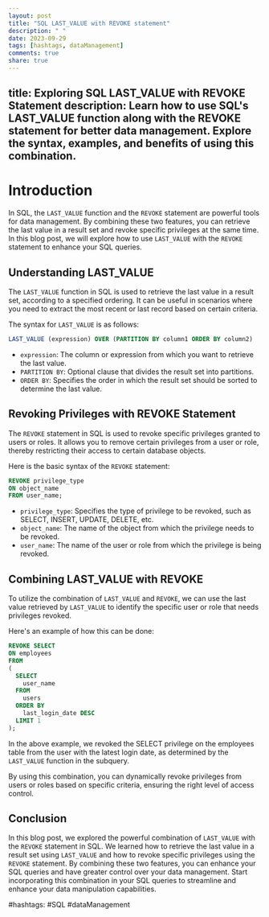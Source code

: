 ```yaml
---
layout: post
title: "SQL LAST_VALUE with REVOKE statement"
description: " "
date: 2023-09-29
tags: [hashtags, dataManagement]
comments: true
share: true
---
```

title: Exploring SQL LAST_VALUE with REVOKE Statement
description: Learn how to use SQL's LAST_VALUE function along with the REVOKE statement for better data management. Explore the syntax, examples, and benefits of using this combination.
---

# Introduction

In SQL, the `LAST_VALUE` function and the `REVOKE` statement are powerful tools for data management. By combining these two features, you can retrieve the last value in a result set and revoke specific privileges at the same time. In this blog post, we will explore how to use `LAST_VALUE` with the `REVOKE` statement to enhance your SQL queries.

## Understanding LAST_VALUE

The `LAST_VALUE` function in SQL is used to retrieve the last value in a result set, according to a specified ordering. It can be useful in scenarios where you need to extract the most recent or last record based on certain criteria.

The syntax for `LAST_VALUE` is as follows:

```sql
LAST_VALUE (expression) OVER (PARTITION BY column1 ORDER BY column2)
```

- `expression`: The column or expression from which you want to retrieve the last value.
- `PARTITION BY`: Optional clause that divides the result set into partitions.
- `ORDER BY`: Specifies the order in which the result set should be sorted to determine the last value.

## Revoking Privileges with REVOKE Statement

The `REVOKE` statement in SQL is used to revoke specific privileges granted to users or roles. It allows you to remove certain privileges from a user or role, thereby restricting their access to certain database objects.

Here is the basic syntax of the `REVOKE` statement:

```sql
REVOKE privilege_type
ON object_name
FROM user_name;
```

- `privilege_type`: Specifies the type of privilege to be revoked, such as SELECT, INSERT, UPDATE, DELETE, etc.
- `object_name`: The name of the object from which the privilege needs to be revoked.
- `user_name`: The name of the user or role from which the privilege is being revoked.

## Combining LAST_VALUE with REVOKE

To utilize the combination of `LAST_VALUE` and `REVOKE`, we can use the last value retrieved by `LAST_VALUE` to identify the specific user or role that needs privileges revoked.

Here's an example of how this can be done:

```sql
REVOKE SELECT
ON employees
FROM
(
  SELECT 
    user_name
  FROM 
    users
  ORDER BY 
    last_login_date DESC
  LIMIT 1
);
```

In the above example, we revoked the SELECT privilege on the employees table from the user with the latest login date, as determined by the `LAST_VALUE` function in the subquery.

By using this combination, you can dynamically revoke privileges from users or roles based on specific criteria, ensuring the right level of access control.

## Conclusion

In this blog post, we explored the powerful combination of `LAST_VALUE` with the `REVOKE` statement in SQL. We learned how to retrieve the last value in a result set using `LAST_VALUE` and how to revoke specific privileges using the `REVOKE` statement. By combining these two features, you can enhance your SQL queries and have greater control over your data management. Start incorporating this combination in your SQL queries to streamline and enhance your data manipulation capabilities.

#hashtags: #SQL #dataManagement